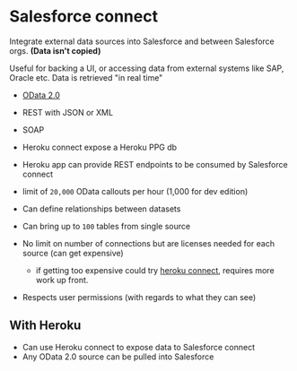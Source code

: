 # Salesforce connect

Integrate external data sources into Salesforce and between Salesforce orgs. **(Data isn't copied)**

Useful for backing a UI, or accessing data from external systems like SAP, Oracle etc.
Data is retrieved "in real time"

- [OData 2.0](./odata.md)
- REST with JSON or XML
- SOAP
- Heroku connect expose a Heroku PPG db
- Heroku app can provide REST endpoints to be consumed by Salesforce connect
- limit of `20,000` OData callouts per hour (1,000 for dev edition)

- Can define relationships between datasets
- Can bring up to `100` tables from single source
- No limit on number of connections but are licenses needed for each source (can get expensive)

  - if getting too expensive could try [heroku connect](./heroku-connect.md), requires more work up front.

- Respects user permissions (with regards to what they can see)

## With Heroku

- Can use Heroku connect to expose data to Salesforce connect
- Any OData 2.0 source can be pulled into Salesforce
